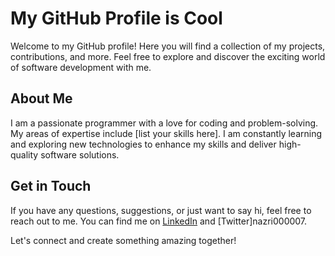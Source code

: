 # My GitHub Profile is Cool

Welcome to my GitHub profile! Here you will find a collection of my projects, contributions, and more. Feel free to explore and discover the exciting world of software development with me.

## About Me

I am a passionate programmer with a love for coding and problem-solving. My areas of expertise include [list your skills here]. I am constantly learning and exploring new technologies to enhance my skills and deliver high-quality software solutions.

## Get in Touch

If you have any questions, suggestions, or just want to say hi, feel free to reach out to me. You can find me on [LinkedIn](nazri000007) and [Twitter]nazri000007.

Let's connect and create something amazing together!
